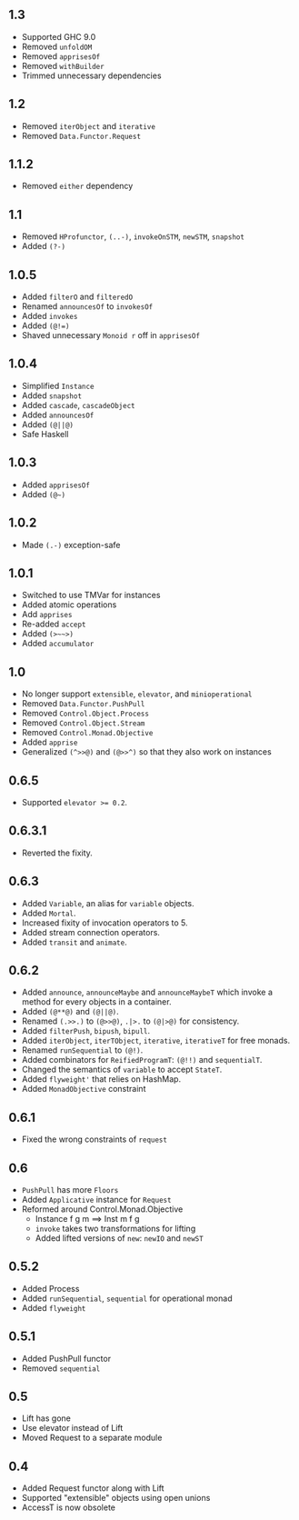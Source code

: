 1.3
----
* Supported GHC 9.0
* Removed `unfoldOM`
* Removed `apprisesOf`
* Removed `withBuilder`
* Trimmed unnecessary dependencies

1.2
----

* Removed `iterObject` and `iterative`
* Removed `Data.Functor.Request`

1.1.2
----

* Removed `either` dependency

1.1
----
* Removed `HProfunctor`, `(..-)`, `invokeOnSTM`, `newSTM`, `snapshot`
* Added `(?-)`

1.0.5
----
* Added `filterO` and `filteredO`
* Renamed `announcesOf` to `invokesOf`
* Added `invokes`
* Added `(@!=)`
* Shaved unnecessary `Monoid r` off in `apprisesOf`

1.0.4
----
* Simplified `Instance`
* Added `snapshot`
* Added `cascade`, `cascadeObject`
* Added `announcesOf`
* Added `(@||@)`
* Safe Haskell

1.0.3
----
* Added `apprisesOf`
* Added `(@~)`

1.0.2
----
* Made `(.-)` exception-safe

1.0.1
----
* Switched to use TMVar for instances
* Added atomic operations
* Add `apprises`
* Re-added `accept`
* Added `(>~~>)`
* Added `accumulator`

1.0
----
* No longer support `extensible`, `elevator`, and `minioperational`
* Removed `Data.Functor.PushPull`
* Removed `Control.Object.Process`
* Removed `Control.Object.Stream`
* Removed `Control.Monad.Objective`
* Added `apprise`
* Generalized `(^>>@)` and `(@>>^)` so that they also work on instances

0.6.5
----
* Supported `elevator >= 0.2`.

0.6.3.1
----
* Reverted the fixity.

0.6.3
----
* Added `Variable`, an alias for `variable` objects.
* Added `Mortal`.
* Increased fixity of invocation operators to 5.
* Added stream connection operators.
* Added `transit` and `animate`.

0.6.2
----
* Added `announce`, `announceMaybe` and `announceMaybeT` which invoke a method for every objects in a container.
* Added `(@**@)` and `(@||@)`.
* Renamed `(.>>.)` to `(@>>@)`, `.|>.` to `(@|>@)` for consistency.
* Added `filterPush`, `bipush`, `bipull`.
* Added `iterObject`, `iterTObject`, `iterative`, `iterativeT` for free monads.
* Renamed `runSequential` to `(@!)`.
* Added combinators for `ReifiedProgramT`: `(@!!)` and `sequentialT`.
* Changed the semantics of `variable` to accept `StateT`.
* Added `flyweight'` that relies on HashMap.
* Added `MonadObjective` constraint

0.6.1
-----
* Fixed the wrong constraints of `request`

0.6
-----
* `PushPull` has more `Floors`
* Added `Applicative` instance for `Request`
* Reformed around Control.Monad.Objective
  * Instance f g m ==> Inst m f g
  * `invoke` takes two transformations for lifting
  * Added lifted versions of `new`: `newIO` and `newST`

0.5.2
-----
* Added Process
* Added `runSequential`, `sequential` for operational monad
* Added `flyweight`

0.5.1
-----
* Added PushPull functor
* Removed `sequential`

0.5
-----
* Lift has gone
* Use elevator instead of Lift
* Moved Request to a separate module

0.4
-----
* Added Request functor along with Lift
* Supported "extensible" objects using open unions
* AccessT is now obsolete
